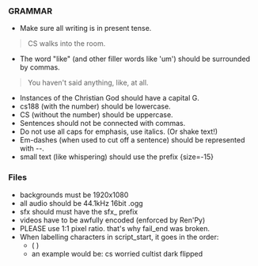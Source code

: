 ### GRAMMAR
- Make sure all writing is in present tense.
> CS walks into the room.
- The word "like" (and other filler words like 'um') should be surrounded by commas.
> You haven't said anything, like, at all.

- Instances of the Christian God should have a capital G.
- cs188 (with the number) should be lowercase.
- CS (without the number) should be uppercase.
- Sentences should not be connected with commas.
- Do not use all caps for emphasis, use italics. (Or shake text!)
- Em-dashes (when used to cut off a sentence) should be represented with --.
- small text (like whispering) should use the prefix {size=-15}

### Files
- backgrounds must be 1920x1080
- all audio should be 44.1kHz 16bit .ogg 
- sfx should must have the sfx_ prefix
- videos have to be awfully encoded (enforced by Ren'Py)
 - PLEASE use 1:1 pixel ratio. that's why fail_end was broken.
- When labelling characters in script_start, it goes in the order:
    - (<character> <emotion> <outfit> <time> <flipped>)
    - an example would be: cs worried cultist dark flipped